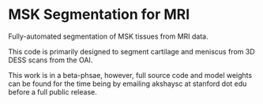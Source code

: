 # MSK Segmentation for MRI
Fully-automated segmentation of MSK tissues from MRI data.

This code is primarily designed to segment cartilage and meniscus from 3D DESS scans from the OAI. 

This work is in a beta-phsae, however, full source code and model weights can be found for the time being by emailing akshaysc at stanford dot edu before a full public release. 
